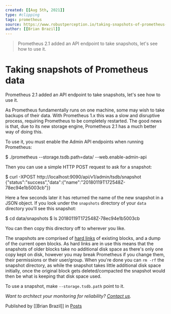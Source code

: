```yaml
---
created: [[Aug 5th, 2021]]
type: #clipping
tags: prometheus 
source: https://www.robustperception.io/taking-snapshots-of-prometheus-data
author: [[Brian Brazil]] 
---
```

> Prometheus 2.1 added an API endpoint to take snapshots, let's see how to use it.

# Taking snapshots of Prometheus data


Prometheus 2.1 added an API endpoint to take snapshots, let's see how to use it.

As Prometheus fundamentally runs on one machine, some may wish to take backups of their data. With Prometheus 1.x this was a slow and disruptive process, requiring Prometheus to be completely restarted. The good news is that, due to its new storage engine, Prometheus 2.1 has a much better way of doing this.

To use it, you must enable the Admin API endpoints when running Prometheus:

$ ./prometheus --storage.tsdb.path=data/ --web.enable-admin-api

Then you can use a simple HTTP POST request to ask for a snapshot:

$ curl -XPOST http://localhost:9090/api/v1/admin/tsdb/snapshot
{"status":"success","data":{"name":"20180119T172548Z-78ec94e1b5003cb"}}

Here a few seconds later it has returned the name of the new snapshot in a JSON object. If you look under the `snapshots` directory of your `data` directory you'll see this snapshot:

$ cd data/snapshots
$ ls
20180119T172548Z-78ec94e1b5003cb

You can then copy this directory off to wherever you like.

The snapshots are comprised of [hard links](https://en.wikipedia.org/wiki/Hard_link) of existing blocks, and a dump of the current open blocks. As hard links are in use this means that the snapshots of older blocks take no additional disk space as there's only one copy kept on disk, however you may break Prometheus if you change them, their permissions or their user/group. When you're done you can `rm -rf` the snapshot directory, as while the snapshot takes little additional disk space initially, once the original block gets deleted/compacted the snapshot would then be what is keeping that disk space used.

To use a snapshot, make `--storage.tsdb.path` point to it.

_Want to architect your monitoring for reliability? [Contact us](mailto:prometheus@robustperception.io)._

Published by [[Brian Brazil]] in [Posts](https://www.robustperception.io/category/posts)
